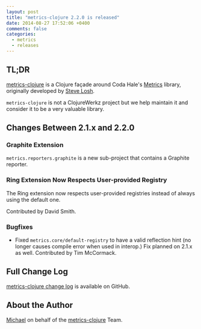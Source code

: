 ```yaml
---
layout: post
title: "metrics-clojure 2.2.0 is released"
date: 2014-08-27 17:52:06 +0400
comments: false
categories:
  - metrics
  - releases
---
```


## TL;DR

[metrics-clojure](https://github.com/sjl/metrics-clojure/) is a Clojure façade around Coda Hale's [Metrics](http://metrics.codahale.com) library,
originally developed by [Steve Losh](http://stevelosh.com/).

`metrics-clojure` is not a ClojureWerkz project but we help maintain it
and consider it to be a very valuable library.


## Changes Between 2.1.x and 2.2.0

### Graphite Extension

`metrics.reporters.graphite` is a new sub-project that contains
a Graphite reporter.


### Ring Extension Now Respects User-provided Registry

The Ring extension now respects user-provided registries
instead of always using the default one.

Contributed by David Smith.

### Bugfixes

- Fixed `metrics.core/default-registry` to have a valid reflection
  hint (no longer causes compile error when used in interop.) Fix
  planned on 2.1.x as well. Contributed by Tim McCormack.


## Full Change Log

[metrics-clojure change log](https://github.com/sjl/metrics-clojure/blob/master/ChangeLog.md) is available on GitHub.


## About the Author

[Michael](http://twitter.com/michaelklishin) on behalf of the [metrics-clojure](https://github.com/sjl/metrics-clojure) Team.

